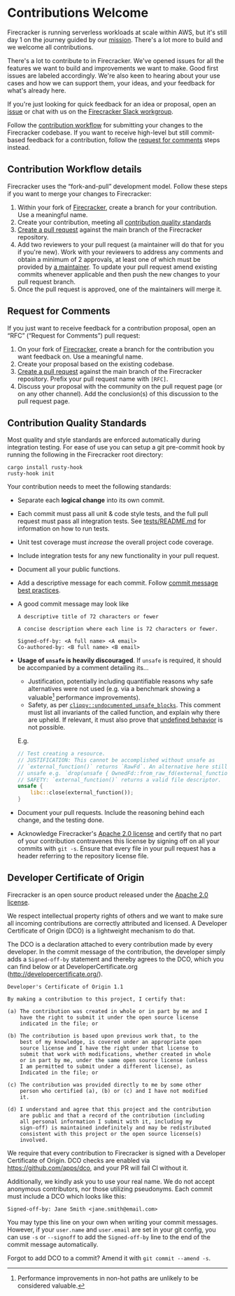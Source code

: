# Contributions Welcome

Firecracker is running serverless workloads at scale within AWS, but it's still
day 1 on the journey guided by our [mission](CHARTER.md). There's a lot more to
build and we welcome all contributions.

There's a lot to contribute to in Firecracker. We've opened issues for all the
features we want to build and improvements we want to make. Good first issues
are labeled accordingly. We're also keen to hearing about your use cases and how
we can support them, your ideas, and your feedback for what's already here.

If you're just looking for quick feedback for an idea or proposal, open an
[issue](https://github.com/firecracker-microvm/firecracker/issues) or chat with
us on the [Firecracker Slack workgroup](https://firecracker-microvm.slack.com).

Follow the [contribution workflow](#contribution-workflow) for submitting your
changes to the Firecracker codebase. If you want to receive high-level but still
commit-based feedback for a contribution, follow the
[request for comments](#request-for-comments) steps instead.

## Contribution Workflow details

Firecracker uses the “fork-and-pull” development model. Follow these steps if
you want to merge your changes to Firecracker:

1. Within your fork of
   [Firecracker](https://github.com/firecracker-microvm/firecracker), create a
   branch for your contribution. Use a meaningful name.
1. Create your contribution, meeting all
   [contribution quality standards](#contribution-quality-standards)
1. [Create a pull request](https://help.github.com/articles/creating-a-pull-request-from-a-fork/)
   against the main branch of the Firecracker repository.
1. Add two reviewers to your pull request (a maintainer will do that for you if
   you're new). Work with your reviewers to address any comments and obtain a
   minimum of 2 approvals, at least one of which must be provided by
   [a maintainer](MAINTAINERS.md).
   To update your pull request amend existing commits whenever applicable and
   then push the new changes to your pull request branch.
1. Once the pull request is approved, one of the maintainers will merge it.

## Request for Comments

If you just want to receive feedback for a contribution proposal, open an “RFC”
(“Request for Comments”) pull request:

1. On your fork of
   [Firecracker](https://github.com/firecracker-microvm/firecracker), create a
   branch for the contribution you want feedback on. Use a meaningful name.
1. Create your proposal based on the existing codebase.
1. [Create a pull request](https://help.github.com/articles/creating-a-pull-request-from-a-fork/)
   against the main branch of the Firecracker repository. Prefix your pull
   request name with `[RFC]`.
1. Discuss your proposal with the community on the pull request page (or on any
   other channel). Add the conclusion(s) of this discussion to the pull request
   page.

## Contribution Quality Standards

Most quality and style standards are enforced automatically during integration
testing. For ease of use you can setup a git pre-commit hook by running the
following in the Firecracker root directory:

```
cargo install rusty-hook
rusty-hook init
```

Your contribution needs to meet the following standards:

- Separate each **logical change** into its own commit.
- Each commit must pass all unit & code style tests, and the full pull request
  must pass all integration tests. See [tests/README.md](tests/README.md) for
  information on how to run tests.
- Unit test coverage must _increase_ the overall project code coverage.
- Include integration tests for any new functionality in your pull request.
- Document all your public functions.
- Add a descriptive message for each commit. Follow
  [commit message best practices](https://github.com/erlang/otp/wiki/writing-good-commit-messages).
- A good commit message may look like

  ```
  A descriptive title of 72 characters or fewer

  A concise description where each line is 72 characters or fewer.

  Signed-off-by: <A full name> <A email>
  Co-authored-by: <B full name> <B email>
  ```

- **Usage of `unsafe` is heavily discouraged**. If `unsafe` is required,
  it should be accompanied by a comment detailing its...
  - Justification, potentially including quantifiable reasons why safe
    alternatives were not used (e.g. via a benchmark showing a valuable[^1]
    performance improvements).
  - Safety, as per [`clippy::undocumented_unsafe_blocks`](https://rust-lang.github.io/rust-clippy/master/#undocumented_unsafe_blocks).
    This comment must list all invariants of the called function, and
    explain why there are upheld. If relevant, it must also prove that
    [undefined behavior](https://doc.rust-lang.org/reference/behavior-considered-undefined.html)
    is not possible.

  [^1]: Performance improvements in non-hot paths are unlikely to be considered valuable.

  E.g.

  ```rust
  // Test creating a resource.
  // JUSTIFICATION: This cannot be accomplished without unsafe as
  // `external_function()` returns `RawFd`. An alternative here still uses
  // unsafe e.g. `drop(unsafe { OwnedFd::from_raw_fd(external_function()) });`.
  // SAFETY: `external_function()` returns a valid file descriptor.
  unsafe {
      libc::close(external_function());
  }
  ```

- Document your pull requests. Include the reasoning behind each change, and
  the testing done.
- Acknowledge Firecracker's [Apache 2.0 license](LICENSE) and certify that no
  part of your contribution contravenes this license by signing off on all your
  commits with `git -s`. Ensure that every file in your pull request has a
  header referring to the repository license file.

## Developer Certificate of Origin

Firecracker is an open source product released under the [Apache 2.0 license](LICENSE).

We respect intellectual property rights of others and we want to make sure all
incoming contributions are correctly attributed and licensed.
A Developer Certificate of Origin (DCO) is a lightweight mechanism to do that.

The DCO is a declaration attached to every contribution made by every
developer. In the commit message of the contribution, the developer simply adds
a `Signed-off-by` statement and thereby agrees to the DCO, which you can find
below or at DeveloperCertificate.org (<http://developercertificate.org/>).

```
Developer's Certificate of Origin 1.1

By making a contribution to this project, I certify that:

(a) The contribution was created in whole or in part by me and I
    have the right to submit it under the open source license
    indicated in the file; or

(b) The contribution is based upon previous work that, to the
    best of my knowledge, is covered under an appropriate open
    source license and I have the right under that license to
    submit that work with modifications, whether created in whole
    or in part by me, under the same open source license (unless
    I am permitted to submit under a different license), as
    Indicated in the file; or

(c) The contribution was provided directly to me by some other
    person who certified (a), (b) or (c) and I have not modified
    it.

(d) I understand and agree that this project and the contribution
    are public and that a record of the contribution (including
    all personal information I submit with it, including my
    sign-off) is maintained indefinitely and may be redistributed
    consistent with this project or the open source license(s)
    involved.
```

We require that every contribution to Firecracker is signed with a Developer
Certificate of Origin. DCO checks are enabled via <https://github.com/apps/dco>,
and your PR will fail CI without it.

Additionally, we kindly ask you to use your real name. We do not accept
anonymous contributors, nor those utilizing pseudonyms.
Each commit must include a DCO which looks like this:

```
Signed-off-by: Jane Smith <jane.smith@email.com>
```

You may type this line on your own when writing your commit messages.
However, if your `user.name` and `user.email` are set in your git config,
you can use `-s` or `--signoff` to add the `Signed-off-by` line to the end of
the commit message automatically.

Forgot to add DCO to a commit? Amend it with `git commit --amend -s`.

